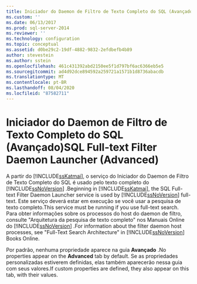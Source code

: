 ```yaml
---
title: Iniciador do Daemon de Filtro de Texto Completo do SQL (Avançado) | Microsoft Docs
ms.custom: ''
ms.date: 06/13/2017
ms.prod: sql-server-2014
ms.reviewer: ''
ms.technology: configuration
ms.topic: conceptual
ms.assetid: d0be29c2-19df-4882-9832-2efdbefb4b89
author: stevestein
ms.author: sstein
ms.openlocfilehash: 461c431392abd2150ee5f1d797bf6ac6366eb5e5
ms.sourcegitcommit: ad4d92dce894592a259721a1571b1d8736abacdb
ms.translationtype: MT
ms.contentlocale: pt-BR
ms.lasthandoff: 08/04/2020
ms.locfileid: "87582711"
---
```

# <a name="sql-full-text-filter-daemon-launcher-advanced"></a><span data-ttu-id="b12f4-102">Iniciador do Daemon de Filtro de Texto Completo do SQL (Avançado)</span><span class="sxs-lookup"><span data-stu-id="b12f4-102">SQL Full-text Filter Daemon Launcher (Advanced)</span></span>
  <span data-ttu-id="b12f4-103">A partir do [!INCLUDE[ssKatmai](../../includes/sskatmai-md.md)], o serviço do Iniciador do Daemon de Filtro de Texto Completo do SQL é usado pelo texto completo do [!INCLUDE[ssNoVersion](../../includes/ssnoversion-md.md)] .</span><span class="sxs-lookup"><span data-stu-id="b12f4-103">Beginning in [!INCLUDE[ssKatmai](../../includes/sskatmai-md.md)], the SQL Full-text Filter Daemon Launcher service is used by [!INCLUDE[ssNoVersion](../../includes/ssnoversion-md.md)] full-text.</span></span> <span data-ttu-id="b12f4-104">Este serviço deverá estar em execução se você usar a pesquisa de texto completo.</span><span class="sxs-lookup"><span data-stu-id="b12f4-104">This service must be running if you use full-text search.</span></span> <span data-ttu-id="b12f4-105">Para obter informações sobre os processos do host do daemon de filtro, consulte "Arquitetura da pesquisa de texto completo" nos Manuais Online do [!INCLUDE[ssNoVersion](../../includes/ssnoversion-md.md)] .</span><span class="sxs-lookup"><span data-stu-id="b12f4-105">For information about the filter daemon host processes, see "Full-Text Search Architecture" in [!INCLUDE[ssNoVersion](../../includes/ssnoversion-md.md)] Books Online.</span></span>  
  
 <span data-ttu-id="b12f4-106">Por padrão, nenhuma propriedade aparece na guia **Avançado** .</span><span class="sxs-lookup"><span data-stu-id="b12f4-106">No properties appear on the **Advanced** tab by default.</span></span> <span data-ttu-id="b12f4-107">Se as propriedades personalizadas estiverem definidas, elas também aparecerão nessa guia com seus valores.</span><span class="sxs-lookup"><span data-stu-id="b12f4-107">If custom properties are defined, they also appear on this tab, with their values.</span></span>  
  
  
